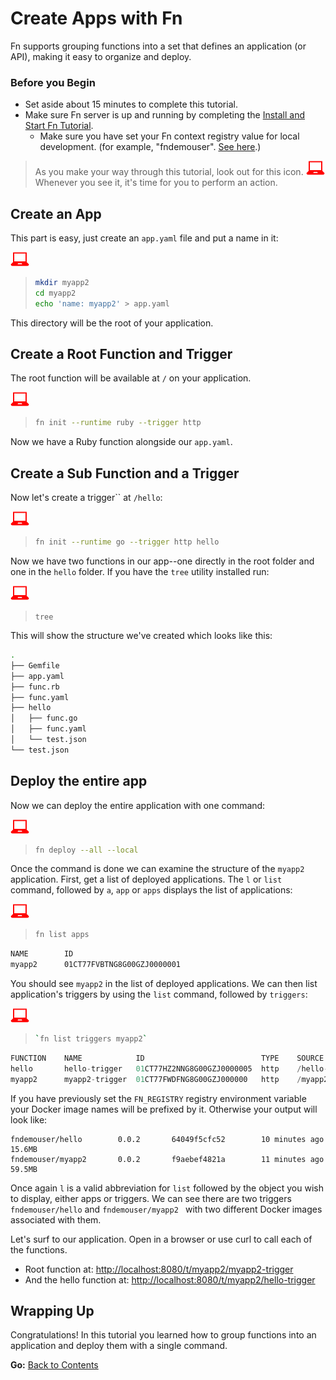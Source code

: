 # Create Apps with Fn

Fn supports grouping functions into a set that defines an application (or API), making it easy to
organize and deploy.

### Before you Begin
* Set aside about 15 minutes to complete this tutorial.
* Make sure Fn server is up and running by completing the [Install and Start Fn Tutorial](https://github.com/fnproject/tutorials/blob/master/install/README.md).
    * Make sure you have set your Fn context registry value for local development. (for example, "fndemouser". [See here](https://github.com/fnproject/tutorials/blob/master/install/README.md#configure-your-context).)

> As you make your way through this tutorial, look out for this icon.
![](images/userinput.png) Whenever you see it, it's time for you to
perform an action.

## Create an App
This part is easy, just create an `app.yaml` file and put a name in it:

![user input](../images/userinput.png)

>```sh
> mkdir myapp2
> cd myapp2
> echo 'name: myapp2' > app.yaml
>```

This directory will be the root of your application.

## Create a Root Function and Trigger
The root function will be available at `/` on your application.

![user input](../images/userinput.png)
>```sh
> fn init --runtime ruby --trigger http
> ```

Now we have a Ruby function alongside our `app.yaml`.

## Create a Sub Function and a Trigger

Now let's create a trigger`` at `/hello`:

![user input](../images/userinput.png)
>```sh
> fn init --runtime go --trigger http hello
>```

Now we have two functions in our app--one directly in the root folder
and one in the `hello` folder.  If you have the `tree` utility installed
run:

![user input](../images/userinput.png)
> `tree`

This will show the structure we've created which looks like this:

```sh
.
├── Gemfile
├── app.yaml
├── func.rb
├── func.yaml
├── hello
│   ├── func.go
│   ├── func.yaml
│   └── test.json
└── test.json
```

## Deploy the entire app
Now we can deploy the entire application with one command:

![user input](../images/userinput.png)
>```sh
> fn deploy --all --local
>```

Once the command is done we can examine the structure of the `myapp2` application.  First, get a
list of deployed applications. The `l` or `list` command, followed by `a`, `app` or `apps` displays
the list of applications:

![user input](../images/userinput.png)
>```sh
> fn list apps
>```

```txt
NAME		ID				
myapp2		01CT77FVBTNG8G00GZJ0000001	
```

You should see `myapp2` in the list of deployed applications.  We can
then list application's triggers by using the `list` command, followed by `triggers`:

![user input](../images/userinput.png)
>```sh
> `fn list triggers myapp2`
>```

```cs
FUNCTION    NAME            ID                          TYPE    SOURCE          ENDPOINT
hello		hello-trigger	01CT77HZ2NNG8G00GZJ0000005	http	/hello-trigger  http://localhost:8080/t/myapp2/hello-trigger
myapp2      myapp2-trigger  01CT77FWDFNG8G00GZJ000000   http    /myapp2-trigger http://localhost:8080/t/myapp2/myapp2-trigger
```

If you have previously set the `FN_REGISTRY` registry environment variable
your Docker image names will be prefixed by it. Otherwise your output will look
like:

```
fndemouser/hello        0.0.2       64049f5cfc52        10 minutes ago      15.6MB
fndemouser/myapp2       0.0.2       f9aebef4821a        11 minutes ago      59.5MB
```

Once again `l` is a valid abbreviation for `list` followed by the object you wish to display, either
apps or triggers. We can see there
are two triggers `fndemouser/hello` and `fndemouser/myapp2 ` with two different Docker images
associated with them.

Let's surf to our application.  Open in a browser or use curl to call each
of the functions.

* Root function at: <http://localhost:8080/t/myapp2/myapp2-trigger>
* And the hello function at: <http://localhost:8080/t/myapp2/hello-trigger>

## Wrapping Up

Congratulations! In this tutorial you learned how to group functions into an application and deploy them with a single command.

**Go:** [Back to Contents](../README.md)
